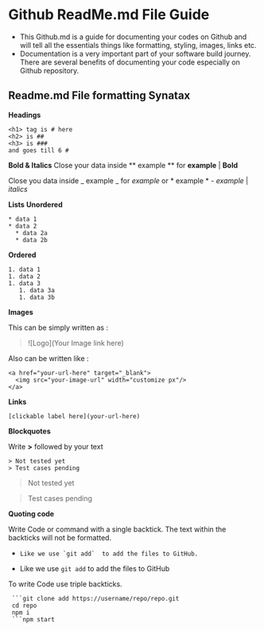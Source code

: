 # Github ReadMe.md File Guide
- This Github.md is a guide for documenting your codes on Github and will tell all the essentials things like formatting, styling, images, links etc. 
- Documentation is a very important part of your software build journey. There are several benefits of documenting your code especially on Github repository.

## Readme.md File formatting Synatax
**Headings**
```
<h1> tag is # here 
<h2> is ##
<h3> is ###
and goes till 6 #
```
**Bold & Italics**
Close your data inside ** example ** for **example** | **Bold**

Close you data inside _ example _ for _example_ or  * example * - *example* | *italics*

**Lists**
**Unordered**
```
* data 1
* data 2
  * data 2a
  * data 2b
```
**Ordered**
```
1. data 1
1. data 2
1. data 3
   1. data 3a
   1. data 3b
```
**Images**

This can be simply written as :
> ![Logo](Your Image link here) 

Also can be written like :

```
<a href="your-url-here" target="_blank">
  <img src="your-image-url" width="customize px"/>
</a>
```

**Links**

``` [clickable label here](your-url-here) ```

**Blockquotes**

Write **>** followed by your text

```
> Not tested yet
> Test cases pending
```

> Not tested yet

> Test cases pending


**Quoting code**

Write Code or command with a single backtick. The text within the backticks will not be formatted.

- ``` Like we use `git add`  to add the files to GitHub. ```

- Like we use `git add` to add the files to GitHub

To write Code use triple backticks.

 
```
 ```git clone add https://username/repo/repo.git
 cd repo
 npm i
 ```npm start
 ```
 
